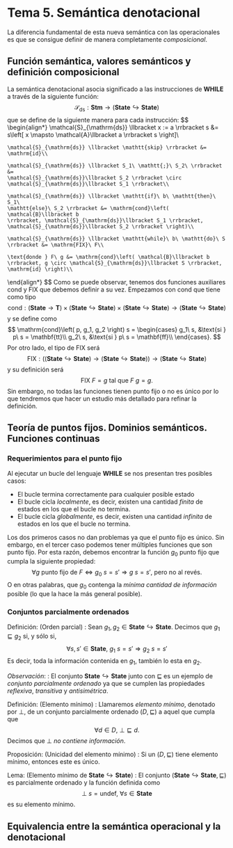 # Tema 5. Semántica denotacional
La diferencia fundamental de esta nueva semántica con las operacionales es que
se consigue definir de manera completamente *composicional*.

## Función semántica, valores semánticos y definición composicional
La semántica denotacional asocia significado a las instrucciones de **WHILE** a
través de la siguiente función:
$$
\mathcal{S}_{\mathrm{ds}} : \mathbf{Stm} \rightarrow \left( \mathbf{State}
\hookrightarrow \mathbf{State} \right)
$$
que se define de la siguiente manera para cada instrucción:
$$
\begin{align*}
    \mathcal{S}_{\mathrm{ds}} \llbracket x := a \rrbracket s &= s\left[ x \mapsto
    \mathcal{A}\llbracket a \rrbracket s \right]\\

    \mathcal{S}_{\mathrm{ds}} \llbracket \mathtt{skip} \rrbracket &=
    \mathrm{id}\\

    \mathcal{S}_{\mathrm{ds}} \llbracket S_1\ \mathtt{;}\ S_2\ \rrbracket &=
    \mathcal{S}_{\mathrm{ds}}\llbracket S_2 \rrbracket \circ
    \mathcal{S}_{\mathrm{ds}}\llbracket S_1 \rrbracket\\

    \mathcal{S}_{\mathrm{ds}} \llbracket \mathtt{if}\ b\ \mathtt{then}\ S_1\
    \mathtt{else}\ S_2 \rrbracket &= \mathrm{cond}\left( \mathcal{B}\llbracket b
    \rrbracket, \mathcal{S}_{\mathrm{ds}}\llbracket S_1 \rrbracket,
    \mathcal{S}_{\mathrm{ds}}\llbracket S_2 \rrbracket \right)\\

    \mathcal{S}_{\mathrm{ds}} \llbracket \mathtt{while}\ b\ \mathtt{do}\ S \rrbracket &= \mathrm{FIX}\ F\\

    \text{donde } F\ g &= \mathrm{cond}\left( \mathcal{B}\llbracket b
    \rrbracket, g \circ \mathcal{S}_{\mathrm{ds}}\llbracket S \rrbracket,
    \mathrm{id} \right)\\
\end{align*}
$$
Como se puede observar, tenemos dos funciones auxiliares $\mathrm{cond}$ y
$\mathrm{FIX}$ que debemos definir a su vez. Empezamos con $\mathrm{cond}$ que
tiene como tipo
$$
\mathrm{cond}: \left( \mathbf{State} \rightarrow \mathbf{T} \right) \times \left( \mathbf{State} \hookrightarrow \mathbf{State} \right) \times \left( \mathbf{State} \hookrightarrow \mathbf{State} \right) \rightarrow \left( \mathbf{State} \hookrightarrow \mathbf{State} \right)
$$
y se define como
$$
\mathrm{cond}\left( p, g_1, g_2 \right) s = \begin{cases}
    g_1\ s, &\text{si } p\ s = \mathbf{tt}\\
    g_2\ s, &\text{si } p\ s = \mathbf{ff}\\
\end{cases}.
$$
Por otro lado, el tipo de $\mathrm{FIX}$ será
$$
\mathrm{FIX}: \left( \left( \mathbf{State} \hookrightarrow \mathbf{State}
\right) \rightarrow \left( \mathbf{State} \hookrightarrow \mathbf{State} \right) \right) \rightarrow \left( \mathbf{State} \hookrightarrow \mathbf{State} \right)
$$
y su definición será
$$
\mathrm{FIX}\ F = g \text{ tal que } F\ g = g.
$$
Sin embargo, no todas las funciones tienen punto fijo o no es único por lo que
tendremos que hacer un estudio más detallado para refinar la definición.

## Teoría de puntos fijos. Dominios semánticos. Funciones continuas
### Requerimientos para el punto fijo
Al ejecutar un bucle del lenguaje **WHILE** se nos presentan tres posibles
casos:
- El bucle termina correctamente para cualquier posible estado
- El bucle cicla *localmente*, es decir, existen una cantidad *finita* de estados
    en los que el bucle no termina.
- El bucle cicla *globalmente*, es decir, existen una cantidad *infinita* de estados
    en los que el bucle no termina.

Los dos primeros casos no dan problemas ya que el punto fijo es único. Sin
embargo, en el tercer caso podemos tener múltiples funciones que son punto fijo.
Por esta razón, debemos encontrar la función $g_0$ punto fijo que cumpla la
siguiente propiedad:
$$
\forall g \text{ punto fijo de } F \Leftrightarrow g_0\ s = s' \Rightarrow
g\ s = s'\text{, pero no al revés.}
$$
O en otras palabras, que $g_0$ contenga la *mínima cantidad de información*
posible (lo que la hace la más general posible).

### Conjuntos parcialmente ordenados
Definición: (Orden parcial)
: Sean $g_1, g_2 \in \mathbf{State} \hookrightarrow \mathbf{State}$. Decimos que
$g_1 \sqsubseteq g_2$ si, y sólo si,
$$
\forall s, s' \in \mathbf{State},\ g_1\ s = s' \Rightarrow g_2\ s = s'
$$
Es decir, toda la información contenida en $g_1$, también lo esta en $g_2$.

*Observación*:
: El conjunto $\mathbf{State} \hookrightarrow \mathbf{State}$ junto con
$\sqsubseteq$ es un ejemplo de *conjunto parcialmente ordenado* ya que se
cumplen las propiedades *reflexiva*, *transitiva* y *antisimétrica*.

Definición: (Elemento mínimo)
: Llamaremos *elemento mínimo*, denotado por $\bot$, de un conjunto parcialmente ordenado $\left( D,
\sqsubseteq \right)$ a aquel que cumpla que
$$
\forall d \in D,\ \bot \sqsubseteq d.
$$
Decimos que $\bot$ *no contiene información*.

Proposición: (Unicidad del elemento mínimo)
: Si un $\left( D, \sqsubseteq \right)$ tiene elemento mínimo, entonces este es
único.

Lema: (Elemento mínimo de $\mathbf{State} \hookrightarrow \mathbf{State}$)
: El conjunto $\left( \mathbf{State} \hookrightarrow \mathbf{State}, \sqsubseteq
\right)$ es parcialmente ordenado y la función definida como 
$$
\bot\ s = \mathrm{undef},\ \forall s \in \mathbf{State}
$$
es su elemento mínimo.

## Equivalencia entre la semántica operacional y la denotacional
